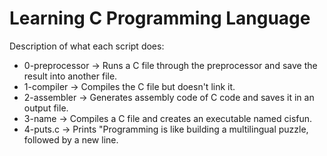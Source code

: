 # Learning C Programming Language
Description of what each script does:

* 0-preprocessor -> Runs a C file through the preprocessor and save the result into another file.
* 1-compiler -> Compiles the C file but doesn't link it.
* 2-assembler -> Generates assembly code of C code and saves it in an output file.
* 3-name -> Compiles a C file and creates an executable named cisfun. 
* 4-puts.c -> Prints "Programming is like building a multilingual puzzle, followed by a new line.